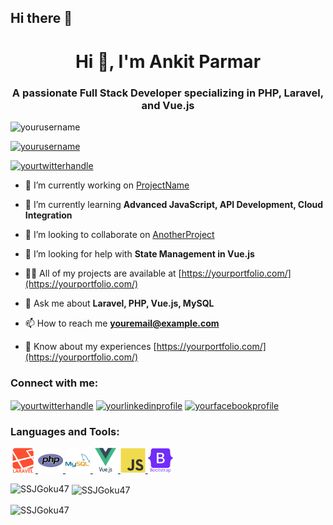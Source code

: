 ## Hi there 👋

<h1 align="center">Hi 👋, I'm Ankit Parmar</h1>
<h3 align="center">A passionate Full Stack Developer specializing in PHP, Laravel, and Vue.js</h3>

<p align="left"> <img src="https://komarev.com/ghpvc/?username=yourusername&label=Profile%20views&color=0e75b6&style=flat" alt="yourusername" /> </p>

<p align="left"> <a href="https://github.com/ryo-ma/github-profile-trophy"><img src="https://github-profile-trophy.vercel.app/?username=yourusername" alt="yourusername" /></a> </p>

<p align="left"> <a href="https://twitter.com/yourtwitterhandle" target="blank"><img src="https://img.shields.io/twitter/follow/yourtwitterhandle?logo=twitter&style=for-the-badge" alt="yourtwitterhandle" /></a> </p>

- 🔭 I’m currently working on [ProjectName](https://github.com/yourusername/ProjectName)

- 🌱 I’m currently learning **Advanced JavaScript, API Development, Cloud Integration**

- 👯 I’m looking to collaborate on [AnotherProject](https://github.com/yourusername/AnotherProject)

- 🤝 I’m looking for help with **State Management in Vue.js**

- 👨‍💻 All of my projects are available at [https://yourportfolio.com/](https://yourportfolio.com/)

- 💬 Ask me about **Laravel, PHP, Vue.js, MySQL**

- 📫 How to reach me **youremail@example.com**

- 📄 Know about my experiences [https://yourportfolio.com/](https://yourportfolio.com/)

<h3 align="left">Connect with me:</h3>
<p align="left">
<a href="https://twitter.com/yourtwitterhandle" target="blank"><img align="center" src="https://raw.githubusercontent.com/rahuldkjain/github-profile-readme-generator/master/src/images/icons/Social/twitter.svg" alt="yourtwitterhandle" height="30" width="40" /></a>
<a href="https://linkedin.com/in/yourlinkedinprofile" target="blank"><img align="center" src="https://raw.githubusercontent.com/rahuldkjain/github-profile-readme-generator/master/src/images/icons/Social/linked-in-alt.svg" alt="yourlinkedinprofile" height="30" width="40" /></a>
<a href="https://fb.com/yourfacebookprofile" target="blank"><img align="center" src="https://raw.githubusercontent.com/rahuldkjain/github-profile-readme-generator/master/src/images/icons/Social/facebook.svg" alt="yourfacebookprofile" height="30" width="40" /></a>
</p>

<h3 align="left">Languages and Tools:</h3>
<p align="left"> 
  <a href="https://laravel.com/" target="_blank" rel="noreferrer"> <img src="https://raw.githubusercontent.com/devicons/devicon/master/icons/laravel/laravel-plain-wordmark.svg" alt="laravel" width="40" height="40"/> </a> 
  <a href="https://www.php.net/" target="_blank" rel="noreferrer"> <img src="https://raw.githubusercontent.com/devicons/devicon/master/icons/php/php-original.svg" alt="php" width="40" height="40"/> </a>
  <a href="https://www.mysql.com/" target="_blank" rel="noreferrer"> <img src="https://raw.githubusercontent.com/devicons/devicon/master/icons/mysql/mysql-original-wordmark.svg" alt="mysql" width="40" height="40"/> </a>
  <a href="https://vuejs.org/" target="_blank" rel="noreferrer"> <img src="https://raw.githubusercontent.com/devicons/devicon/master/icons/vuejs/vuejs-original-wordmark.svg" alt="vuejs" width="40" height="40"/> </a>
  <a href="https://developer.mozilla.org/en-US/docs/Web/JavaScript" target="_blank" rel="noreferrer"> <img src="https://raw.githubusercontent.com/devicons/devicon/master/icons/javascript/javascript-original.svg" alt="javascript" width="40" height="40"/> </a>
  <a href="https://getbootstrap.com" target="_blank" rel="noreferrer"> <img src="https://raw.githubusercontent.com/devicons/devicon/master/icons/bootstrap/bootstrap-plain-wordmark.svg" alt="bootstrap" width="40" height="40"/> </a> 
</p>

<p><img align="left" src="https://github-readme-stats.vercel.app/api/top-langs?username=SSJGoku47&show_icons=true&locale=en&layout=compact" alt="SSJGoku47" /></p>

<p>&nbsp;<img align="center" src="https://github-readme-stats.vercel.app/api?username=SSJGoku47&show_icons=true&locale=en" alt="SSJGoku47" /></p>

<p><img align="center" src="https://github-readme-streak-stats.herokuapp.com/?user=SSJGoku47&" alt="SSJGoku47" /></p>
